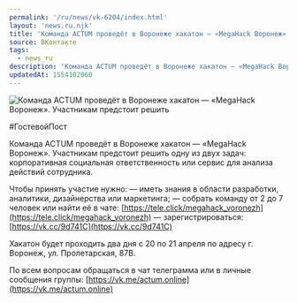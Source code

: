 ```yaml
---
permalink: '/ru/news/vk-6204/index.html'
layout: 'news.ru.njk'
title: 'Команда ACTUM проведёт в Воронеже хакатон — «MegaHack Воронеж».'
source: ВКонтакте
tags:
  - news_ru
description: 'Команда ACTUM проведёт в Воронеже хакатон — «MegaHack Воронеж».'
updatedAt: 1554102060
---
```

![Команда ACTUM проведёт в Воронеже хакатон — «MegaHack Воронеж». Участникам предстоит решить](https://sun9-36.userapi.com/impf/c854128/v854128192/145de/zLdAaANr1ho.jpg?size=1280x853&quality=96&sign=c0f37a20f55d69186070cbad8ded3c88&c_uniq_tag=wHOiiuaVIJp0n7h4xoCs9KbKPxIkmzYuh6tms3WbspU&type=album)

#ГостевойПост

Команда ACTUM проведёт в Воронеже хакатон — «MegaHack Воронеж». Участникам предстоит решить одну из двух задач: корпоративная социальная ответственность или сервис для анализа действий сотрудника.

Чтобы принять участие нужно:
— иметь знания в области разработки, аналитики, дизайнерства или маркетинга;
— собрать команду от 2 до 7 человек или найти её в чате: [https://tele.click/megahack_voronezh](https://tele.click/megahack_voronezh)
— зарегистрироваться: [https://vk.cc/9d741C](https://vk.cc/9d741C)

Хакатон будет проходить два дня с 20 по 21 апреля по адресу г. Воронеж, ул. Пролетарская, 87В.

По всем вопросам обращаться в чат телеграмма или в личные сообщения группы: [https://vk.me/actum.online](https://vk.me/actum.online)
